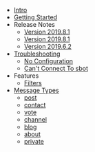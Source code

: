 
* [Intro](/#readme)
* [Getting Started](guide.md)
* Release Notes
  * [Version 2019.8.1](release_notes/2019.11.1.md)
  * [Version 2019.8.1](release_notes/2019.8.1.md)
  * [Version 2019.6.2](release_notes/2019.6.2.md)
* [Troubleshooting](troubleshooting/)
  * [No Configuration](troubleshooting/no-configuration.md)
  * [Can't Connect To sbot](troubleshooting/no-connection.md)
* Features
  * [Filters](features/filters)
* [Message Types](message_types/)
  * [post](message_types/post.md)
  * [contact](message_types/contact.md)
  * [vote](message_types/vote.md)
  * [channel](message_types/channel.md)
  * [blog](message_types/blog.md)
  * [about](message_types/about.md)
  * [private](message_types/private.md)


